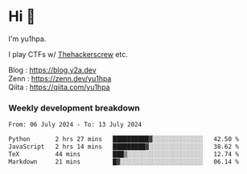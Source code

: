 # Hi 👋

I'm yu1hpa.

I play CTFs w/ [Thehackerscrew](https://www.thehackerscrew.team/) etc.

Blog : https://blog.y2a.dev  
Zenn : https://zenn.dev/yu1hpa  
Qiita : https://qiita.com/yu1hpa  

### Weekly development breakdown

<!--START_SECTION:waka-->

```txt
From: 06 July 2024 - To: 13 July 2024

Python       2 hrs 27 mins   ██████████▓░░░░░░░░░░░░░░   42.50 %
JavaScript   2 hrs 14 mins   █████████▓░░░░░░░░░░░░░░░   38.62 %
TeX          44 mins         ███▒░░░░░░░░░░░░░░░░░░░░░   12.74 %
Markdown     21 mins         █▓░░░░░░░░░░░░░░░░░░░░░░░   06.14 %
```

<!--END_SECTION:waka-->

